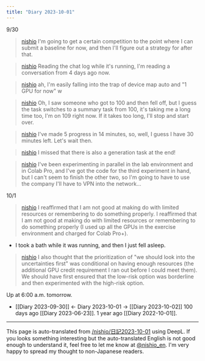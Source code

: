 ```yaml
---
title: "Diary 2023-10-01"
---
```



9/30
> [nishio](https://twitter.com/nishio/status/1708003678920360415/quick_promote_web/intro) I'm going to get a certain competition to the point where I can submit a baseline for now, and then I'll figure out a strategy for after that.

> [nishio](https://twitter.com/nishio/status/1708004127136264701) Reading the chat log while it's running, I'm reading a conversation from 4 days ago now.

> [nishio](https://twitter.com/nishio/status/1708011276570628133) ah, I'm easily falling into the trap of device map auto and "1 GPU for now" w

> [nishio](https://twitter.com/nishio/status/1708019071604957226) Oh, I saw someone who got to 100 and then fell off, but I guess the task switches to a summary task from 100, it's taking me a long time too, I'm on 109 right now. If it takes too long, I'll stop and start over.

> [nishio](https://twitter.com/nishio/status/1708023037432606824) I've made 5 progress in 14 minutes, so, well, I guess I have 30 minutes left. Let's wait then.

> [nishio](https://twitter.com/nishio/status/1708035156639093176) I missed that there is also a generation task at the end!

> [nishio](https://twitter.com/nishio/status/1708117358794129714) I've been experimenting in parallel in the lab environment and in Colab Pro, and I've got the code for the third experiment in hand, but I can't seem to finish the other two, so I'm going to have to use the company I'll have to VPN into the network...

10/1
> [nishio](https://twitter.com/nishio/status/1708271585122304145/quick_promote_web/intro) I reaffirmed that I am not good at making do with limited resources or remembering to do something properly. I reaffirmed that I am not good at making do with limited resources or remembering to do something properly (I used up all the GPUs in the exercise environment and charged for Colab Pro+).
- I took a bath while it was running, and then I just fell asleep.

> [nishio](https://twitter.com/nishio/status/1708272284073681201) I also thought that the prioritization of "we should look into the uncertainties first" was conditional on having enough resources (the additional GPU credit requirement I ran out before I could meet them).
>  We should have first ensured that the low-risk option was borderline and then experimented with the high-risk option.

Up at 6:00 a.m. tomorrow.

- [[Diary 2023-09-30]] ← Diary 2023-10-01 → [[Diary 2023-10-02]]
100 days ago [[Diary 2023-06-23]].
1 year ago [[Diary 2022-10-01]].
---
This page is auto-translated from [/nishio/日記2023-10-01](https://scrapbox.io/nishio/日記2023-10-01) using DeepL. If you looks something interesting but the auto-translated English is not good enough to understand it, feel free to let me know at [@nishio_en](https://twitter.com/nishio_en). I'm very happy to spread my thought to non-Japanese readers.